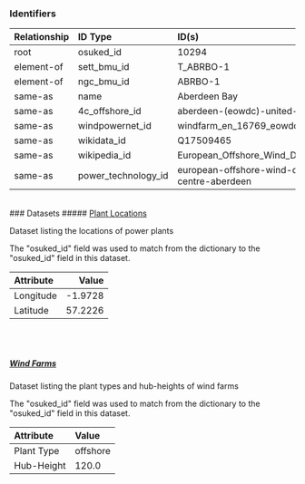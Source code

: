 ### Identifiers

| Relationship   | ID Type             | ID(s)                                             |
|:---------------|:--------------------|:--------------------------------------------------|
| root           | osuked_id           | 10294                                             |
| element-of     | sett_bmu_id         | T_ABRBO-1                                         |
| element-of     | ngc_bmu_id          | ABRBO-1                                           |
| same-as        | name                | Aberdeen Bay                                      |
| same-as        | 4c_offshore_id      | aberdeen-(eowdc)-united-kingdom-uk47              |
| same-as        | windpowernet_id     | windfarm_en_16769_eowdc                           |
| same-as        | wikidata_id         | Q17509465                                         |
| same-as        | wikipedia_id        | European_Offshore_Wind_Deployment_Centre          |
| same-as        | power_technology_id | european-offshore-wind-deployment-centre-aberdeen |

<br>
### Datasets
##### <a href="https://raw.githubusercontent.com/OSUKED/Dictionary-Datasets/main/datasets/plant-locations/datapackage.json">Plant Locations</a>

Dataset listing the locations of power plants

The "osuked_id" field was used to match from the dictionary to the "osuked_id" field in this dataset.

| Attribute   |   Value |
|:------------|--------:|
| Longitude   | -1.9728 |
| Latitude    | 57.2226 |

<br><br>
##### <a href="https://raw.githubusercontent.com/OSUKED/Dictionary-Datasets/main/datasets/wind-farms/datapackage.json">Wind Farms</a>

Dataset listing the plant types and hub-heights of wind farms

The "osuked_id" field was used to match from the dictionary to the "osuked_id" field in this dataset.

| Attribute   | Value    |
|:------------|:---------|
| Plant Type  | offshore |
| Hub-Height  | 120.0    |
